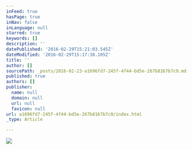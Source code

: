 ```yaml
---
inFeed: true
hasPage: true
inNav: false
inLanguage: null
starred: true
keywords: []
description: ''
datePublished: '2016-02-29T15:21:03.545Z'
dateModified: '2016-02-29T15:17:38.105Z'
title: ''
author: []
sourcePath: _posts/2016-02-23-a1696fd7-245f-4f44-bd5e-267b8167b7c9.md
published: true
authors: []
publisher:
  name: null
  domain: null
  url: null
  favicon: null
url: a1696fd7-245f-4f44-bd5e-267b8167b7c9/index.html
_type: Article

---
```

![](https://s3-us-west-2.amazonaws.com/the-grid-img/p/ca8929dc93b1cc5da4180e909a1edc7c07d9710d.jpg)
